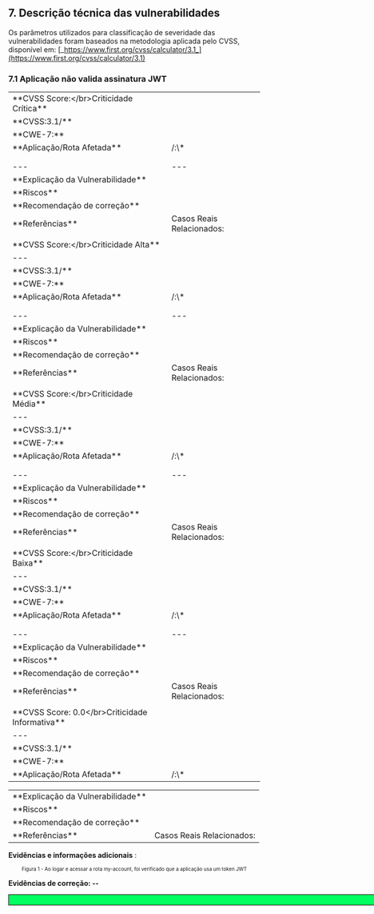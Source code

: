 <!--Vulnerabilidades-->
## 7. Descrição técnica das vulnerabilidades

Os parâmetros utilizados para classificação de severidade das vulnerabilidades foram baseados na metodologia aplicada pelo CVSS, disponível em: [_https://www.first.org/cvss/calculator/3.1_](https://www.first.org/cvss/calculator/3.1)

<!--Incluir e Editar vulnerabilidades-->
### 7.1 Aplicação não valida assinatura JWT

<table>
    <tr>
        <td>**CVSS Score:&lt;/br&gt;Criticidade Crítica**</td>
        <td></td>
    </tr>
    <tr>
        <td>**CVSS:3.1/**</td>
        <td></td>
    </tr>
    <tr>
        <td>**CWE-7:**</td>
        <td></td>
    </tr>
    <tr>
        <td>**Aplicação/Rota Afetada**</td>
        <td>/:\*</td>
    </tr>
    <tr>
        <td></td>
        <td></td>
    </tr>
    <tr>
        <td></td>
        <td></td>
    </tr>
    <tr>
        <td>---</td>
        <td>---</td>
    </tr>
    <tr>
        <td>**Explicação da Vulnerabilidade**</td>
        <td></td>
    </tr>
    <tr>
        <td>**Riscos**</td>
        <td></td>
    </tr>
    <tr>
        <td>**Recomendação de correção**</td>
        <td></td>
    </tr>
    <tr>
        <td>**Referências**</td>
        <td>Casos Reais Relacionados:</td>
    </tr>
    <tr>
        <td></td>
        <td></td>
    </tr>
    <tr>
        <td>**CVSS Score:&lt;/br&gt;Criticidade Alta**</td>
        <td></td>
    </tr>
    <tr>
        <td>---</td>
        <td></td>
    </tr>
    <tr>
        <td>**CVSS:3.1/**</td>
        <td></td>
    </tr>
    <tr>
        <td>**CWE-7:**</td>
        <td></td>
    </tr>
    <tr>
        <td>**Aplicação/Rota Afetada**</td>
        <td>/:\*</td>
    </tr>
    <tr>
        <td></td>
        <td></td>
    </tr>
    <tr>
        <td></td>
        <td></td>
    </tr>
    <tr>
        <td>---</td>
        <td>---</td>
    </tr>
    <tr>
        <td>**Explicação da Vulnerabilidade**</td>
        <td></td>
    </tr>
    <tr>
        <td>**Riscos**</td>
        <td></td>
    </tr>
    <tr>
        <td>**Recomendação de correção**</td>
        <td></td>
    </tr>
    <tr>
        <td>**Referências**</td>
        <td>Casos Reais Relacionados:</td>
    </tr>
    <tr>
        <td></td>
        <td></td>
    </tr>
    <tr>
        <td>**CVSS Score:&lt;/br&gt;Criticidade Média**</td>
        <td></td>
    </tr>
    <tr>
        <td>---</td>
        <td></td>
    </tr>
    <tr>
        <td>**CVSS:3.1/**</td>
        <td></td>
    </tr>
    <tr>
        <td>**CWE-7:**</td>
        <td></td>
    </tr>
    <tr>
        <td>**Aplicação/Rota Afetada**</td>
        <td>/:\*</td>
    </tr>
    <tr>
        <td></td>
        <td></td>
    </tr>
    <tr>
        <td></td>
        <td></td>
    </tr>
    <tr>
        <td>---</td>
        <td>---</td>
    </tr>
    <tr>
        <td>**Explicação da Vulnerabilidade**</td>
        <td></td>
    </tr>
    <tr>
        <td>**Riscos**</td>
        <td></td>
    </tr>
    <tr>
        <td>**Recomendação de correção**</td>
        <td></td>
    </tr>
    <tr>
        <td>**Referências**</td>
        <td>Casos Reais Relacionados:</td>
    </tr>
    <tr>
        <td></td>
        <td></td>
    </tr>
    <tr>
        <td>**CVSS Score:&lt;/br&gt;Criticidade Baixa**</td>
        <td></td>
    </tr>
    <tr>
        <td>---</td>
        <td></td>
    </tr>
    <tr>
        <td>**CVSS:3.1/**</td>
        <td></td>
    </tr>
    <tr>
        <td>**CWE-7:**</td>
        <td></td>
    </tr>
    <tr>
        <td>**Aplicação/Rota Afetada**</td>
        <td>/:\*</td>
    </tr>
    <tr>
        <td></td>
        <td></td>
    </tr>
    <tr>
        <td></td>
        <td></td>
    </tr>
    <tr>
        <td>---</td>
        <td>---</td>
    </tr>
    <tr>
        <td>**Explicação da Vulnerabilidade**</td>
        <td></td>
    </tr>
    <tr>
        <td>**Riscos**</td>
        <td></td>
    </tr>
    <tr>
        <td>**Recomendação de correção**</td>
        <td></td>
    </tr>
    <tr>
        <td>**Referências**</td>
        <td>Casos Reais Relacionados:</td>
    </tr>
    <tr>
        <td></td>
        <td></td>
    </tr>
    <tr>
        <td>**CVSS Score: 0.0&lt;/br&gt;Criticidade Informativa**</td>
        <td></td>
    </tr>
    <tr>
        <td>---</td>
        <td></td>
    </tr>
    <tr>
        <td>**CVSS:3.1/**</td>
        <td></td>
    </tr>
    <tr>
        <td>**CWE-7:**</td>
        <td></td>
    </tr>
    <tr>
        <td>**Aplicação/Rota Afetada**</td>
        <td>/:\*</td>
    </tr>
</table>

<table>
    <tr>
        <td>**Explicação da Vulnerabilidade**</td>
        <td></td>
    </tr>
    <tr>
        <td>**Riscos**</td>
        <td></td>
    </tr>
    <tr>
        <td>**Recomendação de correção**</td>
        <td></td>
    </tr>
    <tr>
        <td>**Referências**</td>
        <td>Casos Reais Relacionados:</td>
    </tr>
</table>

**Evidências e informações adicionais** :

<center><p style="font-size: 70%;">Figura 1 - Ao logar e acessar a rota my-account, foi verificado que a aplicação usa um token JWT</p></center>

**Evidências de correção: --**


<!--Fim da Página-->
<div style="page-break-after: always; visibility: hidden"> 
</div>
<div style="background-color: #01ff5f;height: 20px;width: 900px;margin-bottom: 15px;border: 1px solid black;position: vertical-align: top;"></div>
<br>